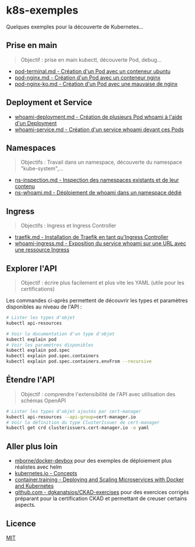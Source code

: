 # k8s-exemples

Quelques exemples pour la découverte de Kubernetes...

## Prise en main

> Objectif : prise en main kubectl, découverte Pod, debug...

* [pod-terminal.md - Création d'un Pod avec un conteneur ubuntu](pod-terminal.md)
* [pod-nginx.md - Création d'un Pod avec un conteneur nginx](pod-nginx.md)
* [pod-nginx-ko.md - Création d'un Pod avec une mauvaise de nginx](pod-nginx-ko.md)

## Deployment et Service

* [whoami-deployment.md - Création de plusieurs Pod whoami à l'aide d'un Deployment](whoami-deployment.md)
* [whoami-service.md - Création d'un service whoami devant ces Pods](whoami-service.md)

## Namespaces

> Objectifs : Travail dans un namespace, découverte du namespace "kube-system",...

* [ns-inspection.md - Inspection des namespaces existants et de leur contenu](ns-inspection.md)
* [ns-whoami.md - Déploiement de whoami dans un namespace dédié](ns-whoami.md)

## Ingress

> Objectifs : Ingress et Ingress Controller

* [traefik.md - Installation de Traefik en tant qu'Ingress Controller](traefik.md)
* [whoami-ingress.md - Exposition du service whoami sur une URL avec une ressource Ingress](whoami-ingress.md)

## Explorer l'API

> Objectif : écrire plus facilement et plus vite les YAML (utile pour les certifications)

Les commandes ci-après permettent de découvrir les types et paramètres disponibles au niveau de l'API :

```bash
# Lister les types d'objet
kubectl api-resources

# Voir la documentation d'un type d'objet
kubectl explain pod
# Voir les paramètres disponibles
kubectl explain pod.spec
kubectl explain pod.spec.containers
kubectl explain pod.spec.containers.envFrom --recursive
```

## Étendre l'API

> Objectif : comprendre l'extensibilité de l'API avec utilisation des schémas OpenAPI

```bash
# Lister les types d'objet ajoutés par cert-manager
kubectl api-resources --api-group=cert-manager.io
# Voir la définition du type ClusterIssuer de cert-manager
kubectl get crd clusterissuers.cert-manager.io -o yaml
```

## Aller plus loin

* [mborne/docker-devbox](https://github.com/mborne/docker-devbox) pour des exemples de déploiement plus réalistes avec helm
* [kubernetes.io - Concepts](https://kubernetes.io/docs/concepts/)
* [container.training - Deploying and Scaling Microservices with Docker and Kubernetes](https://container.training/kube-selfpaced.yml.html#1)
* [github.com - dgkanatsios/CKAD-exercises](https://github.com/dgkanatsios/CKAD-exercises/#ckad-exercises) pour des exercices corrigés préparant pour la certification CKAD et permettant de creuser certains aspects.

## Licence

[MIT](LICENSE)
